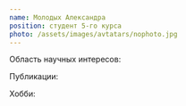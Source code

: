 ```yaml
---
name: Молодых Александра
position: студент 5-го курса
photo: /assets/images/avtatars/nophoto.jpg
---
```


Область научных интересов: 

Публикации:

Хобби: 